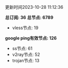 更新时间2023-10-28 11:12:36

**总订阅: 36**
**总节点: 6789**
- vless节点: 19

**google ping有效节点: 126**
- ss节点: 61
- v2ray节点: 52
- trojan节点: 13
